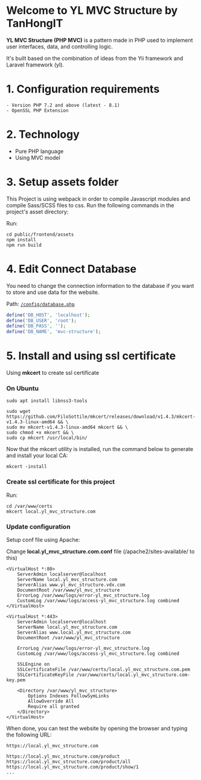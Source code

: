 # Welcome to YL MVC Structure by TanHongIT

**YL MVC Structure (PHP MVC)** is a pattern made in PHP used to implement user interfaces, data, and controlling logic. 

It's built based on the combination of ideas from the Yii framework and Laravel framework (yl).

# 1. Configuration requirements

    - Version PHP 7.2 and above (latest - 8.1)
    - OpenSSL PHP Extension

# 2. Technology
- Pure PHP language
- Using MVC model

# 3. Setup assets folder

This Project is using webpack in order to compile Javascript modules and compile Sass/SCSS files to css. Run the following commands in the project's asset directory:

Run:

```shell
cd public/frontend/assets
npm install
npm run build
```

# 4. Edit Connect Database

You need to change the connection information to the database if you want to store and use data for the website.

Path: [`/config/database.php`](https://github.com/TanHongIT/yl-mvc-structure/tree/main/config)

```php
define('DB_HOST', 'localhost');
define('DB_USER', 'root');
define('DB_PASS', '');
define('DB_NAME', 'mvc-structure');
```

# 5. Install and using ssl certificate

Using **mkcert** to create ssl certificate

### On Ubuntu

```shell
sudo apt install libnss3-tools

sudo wget https://github.com/FiloSottile/mkcert/releases/download/v1.4.3/mkcert-v1.4.3-linux-amd64 && \
sudo mv mkcert-v1.4.3-linux-amd64 mkcert && \
sudo chmod +x mkcert && \
sudo cp mkcert /usr/local/bin/
```

Now that the mkcert utility is installed, run the command below to generate and install your local CA:

```shell
mkcert -install
```

### Create ssl certificate for this project

Run:

```shell
cd /var/www/certs
mkcert local.yl_mvc_structure.com
```

### Update configuration

Setup conf file using Apache:

Change **local.yl_mvc_structure.com.conf** file (/apache2/sites-available/ to this)

```
<VirtualHost *:80>
	ServerAdmin localserver@localhost
	ServerName local.yl_mvc_structure.com
	ServerAlias www.yl_mvc_structure.vdx.com
	DocumentRoot /var/www/yl_mvc_structure
	ErrorLog /var/www/logs/error-yl_mvc_structure.log
    CustomLog /var/www/logs/access-yl_mvc_structure.log combined
</VirtualHost>

<VirtualHost *:443>
    ServerAdmin localserver@localhost
    ServerName local.yl_mvc_structure.com
    ServerAlias www.local.yl_mvc_structure.com
    DocumentRoot /var/www/yl_mvc_structure

    ErrorLog /var/www/logs/error-yl_mvc_structure.log
    CustomLog /var/www/logs/access-yl_mvc_structure.log combined

    SSLEngine on
	SSLCertificateFile /var/www/certs/local.yl_mvc_structure.com.pem
	SSLCertificateKeyFile /var/www/certs/local.yl_mvc_structure.com-key.pem

    <Directory /var/www/yl_mvc_structure>
        Options Indexes FollowSymLinks
        AllowOverride All
        Require all granted
    </Directory>
</VirtualHost>
```

When done, you can test the website by opening the browser and typing the following URL:

```shell
https://local.yl_mvc_structure.com

https://local.yl_mvc_structure.com/product
https://local.yl_mvc_structure.com/product/all
https://local.yl_mvc_structure.com/product/show/1
...
```
